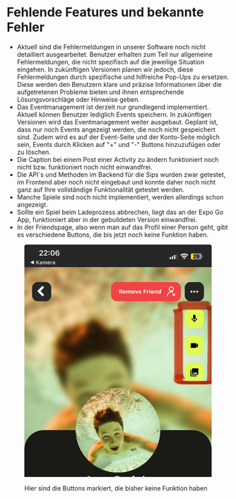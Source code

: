 # Fehlende Features und bekannte Fehler

* Aktuell sind die Fehlermeldungen in unserer Software noch nicht detailliert ausgearbeitet. Benutzer erhalten zum Teil nur allgemeine Fehlermeldungen, die nicht spezifisch auf die jeweilige Situation eingehen. In zukünftigen Versionen planen wir jedoch, diese Fehlermeldungen durch spezifische und hilfreiche Pop-Ups zu ersetzen. Diese werden den Benutzern klare und präzise Informationen über die aufgetretenen Probleme bieten und ihnen entsprechende Lösungsvorschläge oder Hinweise geben.
* Das Eventmanagement ist derzeit nur grundlegend implementiert. Aktuell können Benutzer lediglich Events speichern. In zukünftigen Versionen wird das Eventmanagement weiter ausgebaut. Geplant ist, dass nur noch Events angezeigt werden, die noch nicht gespeichert sind. Zudem wird es auf der Event-Seite und der Konto-Seite möglich sein, Events durch Klicken auf "+" und "-" Buttons hinzuzufügen oder zu löschen.
* Die Caption bei einem Post einer Activity zu ändern funktioniert noch nicht bzw. funktioniert noch nicht einwandfrei.
* Die API\`s und Methoden im Backend für die Sips wurden zwar getestet, im Frontend aber noch nicht eingebaut und konnte daher noch nicht ganz auf Ihre vollständige Funktionalität getestet werden.
* Manche Spiele sind noch nicht implementiert, werden allerdings schon angezeigt.
* Sollte ein Spiel beim Ladeprozess abbrechen, liegt das an der Expo Go App, funktioniert aber in der gebuildeten Version einwandfrei.
* In der Friendspage, also wenn man auf das Profil einer Person geht, gibt es verschiedene Buttons, die bis jetzt noch keine Funktion haben.

<figure><img src=".gitbook/assets/Buttons_ohne_Funktion.jpg" alt=""><figcaption><p>Hier sind die Buttons markiert, die bisher keine Funktion haben</p></figcaption></figure>

